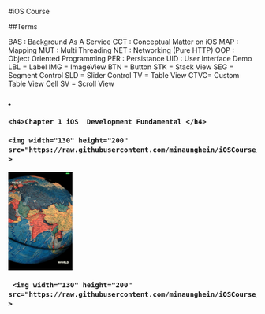 #iOS Course

##Terms

   BAS : Background As A Service 
   CCT : Conceptual Matter on iOS
   MAP : Mapping
   MUT : Multi Threading
   NET : Networking (Pure HTTP)
   OOP : Object Oriented Programming
   PER : Persistance
   UID : User Interface Demo
        LBL = Label
        IMG = ImageView
        BTN = Button
        STK = Stack View
        SEG = Segment Control
        SLD = Slider Control
        TV  = Table View
        CTVC= Custom Table View Cell
        SV  = Scroll View


<h3>

<div  float="left" >
    <li>
    
    <h4>Chapter 1 iOS  Development Fundamental </h4>
    
    <img width="130" height="200" src="https://raw.githubusercontent.com/minaunghein/iOSCourse/master/0101_UID_LBL_Helloworld/preview.png"   >
    
     
   <img width="130" height="200"  src="https://raw.githubusercontent.com/minaunghein/iOSCourse/master/0102_UID_IMG_Helloworld/preview.png"  >
  
     <img width="130" height="200" src="https://raw.githubusercontent.com/minaunghein/iOSCourse/master/0103_UID_BTN1_NuclearLaunch/preview.png"  >
 
 
 
</li>
</div>
   </h3>



